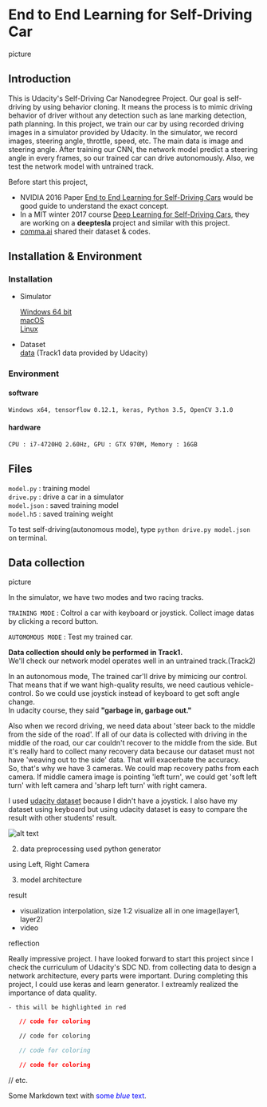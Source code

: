 # End to End Learning for Self-Driving Car
 
picture  
 
## Introduction
 
This is Udacity's Self-Driving Car Nanodegree Project.
Our goal is self-driving by using behavior cloning. It means the process is to mimic driving behavior of driver without any detection such as lane marking detection, path planning. In this project, we train our car by using recorded driving images in a simulator provided by Udacity. In the simulator, we record images, steering angle, throttle, speed, etc. The main data is image and steering angle. After training our CNN, the network model predict a steering angle in every frames, so our trained car can drive autonomously. Also, we test the network model with untrained track.  
 
Before start this project,  
 
* NVIDIA 2016 Paper [End to End Learning for Self-Driving Cars](http://images.nvidia.com/content/tegra/automotive/images/2016/solutions/pdf/end-to-end-dl-using-px.pdf)
would be good guide to understand the exact concept.  
* In a MIT winter 2017 course [Deep Learning for Self-Driving Cars](http://selfdrivingcars.mit.edu/deeptesla/), they are working on a **deeptesla** project and similar with this project.  
* [comma.ai](https://github.com/commaai/research) shared their dataset & codes. 
 
 
## Installation & Environment
 
### Installation
 
* Simulator  
 
    [Windows 64 bit](https://d17h27t6h515a5.cloudfront.net/topher/2016/November/5831f3a4_simulator-windows-64/simulator-windows-64.zip)  
    [macOS](https://d17h27t6h515a5.cloudfront.net/topher/2016/November/5831f290_simulator-macos/simulator-macos.zip)  
    [Linux](https://d17h27t6h515a5.cloudfront.net/topher/2016/November/5831f0f7_simulator-linux/simulator-linux.zip)  
 
 
* Dataset  
[data](https://d17h27t6h515a5.cloudfront.net/topher/2016/December/584f6edd_data/data.zip) (Track1 data provided by Udacity)
 
 
### Environment
  
#### software  
  
    Windows x64, tensorflow 0.12.1, keras, Python 3.5, OpenCV 3.1.0  
 
#### hardware  
  
    CPU : i7-4720HQ 2.60Hz, GPU : GTX 970M, Memory : 16GB  
    
## Files
  
`model.py` : training model  
`drive.py` : drive a car in a simulator  
`model.json` : saved training model  
`model.h5` : saved training weight  
  
To test self-driving(autonomous mode), type `python drive.py model.json` on terminal.  
 
## Data collection
 
picture  
 
 
In the simulator, we have two modes and two racing tracks.  
 
`TRAINING MODE` : Coltrol a car with keyboard or joystick. Collect image datas by clicking a record button.  
 
`AUTOMOMOUS MODE` : Test my trained car.  
 
**Data collection should only be performed in Track1.**  
We'll check our network model operates well in an untrained track.(Track2)  
 
In an autonomous mode, The trained car'll drive by mimicing our control. That means that if we want high-quality results, we need cautious vehicle-control. So we could use joystick instead of keyboard to get soft angle change.  
In udacity course, they said **"garbage in, garbage out."**  
 
Also when we record driving, we need data about 'steer back to the middle from the side of the road'. If all of our data is collected with driving in the middle of the road, our car couldn't recover to the middle from the side. But it's really hard to collect many recovery data because our dataset must not have 'weaving out to the side' data. That will exacerbate the accuracy.  
So, that's why we have 3 cameras. We could map recovery paths from each camera. If middle camera image is pointing 'left turn', we could get 'soft left turn' with left camera and 'sharp left turn' with right camera.   
 
I used [udacity dataset](https://d17h27t6h515a5.cloudfront.net/topher/2016/December/584f6edd_data/data.zip) because I didn't have a joystick. I also have my dataset using keyboard but using udacity dataset is easy to compare the result with other students' result.  
 
![alt text][picture1]
 
 
 
 
[picture1]: /images/data_distribution.png "angle_distribution"
 
 
 
 
 
 
 
 
 
 
 
 
2. data preprocessing
used python generator
 
using Left, Right Camera
 
3. model architecture
 
result
 
- visualization
    interpolation, size 1:2
    visualize all in one image(layer1, layer2)
- video
 
reflection
 
Really impressive project. I have looked forward to start this project since I check the curriculum of Udacity's SDC ND.
from collecting data to design a network architecture, every parts were important. During completing this project, I could use
keras and learn generator. I extreamly realized the importance of data quality. 
 
```diff+ this will be highlighted in green
- this will be highlighted in red
```
 
```json
   // code for coloring
```
```html
   // code for coloring
```
```js
   // code for coloring
```
```css
   // code for coloring
```
// etc.
 
Some Markdown text with <span style="color:blue">some *blue* text</span>.